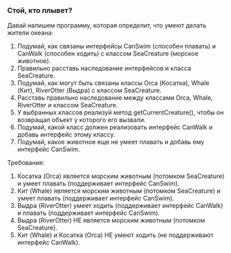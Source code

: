 
### Стой, кто плывет?

Давай напишем программу, которая определит, что умеют делать жители океана:
1. Подумай, как связаны интерфейсы CanSwim (способен плавать) и CanWalk (способен ходить) с классом SeaCreature (морское животное).
2. Правильно расставь наследование интерфейсов и класса SeaCreature.
3. Подумай, как могут быть связаны классы  Orca (Косатка), Whale (Кит), RiverOtter (Выдра) с классом SeaCreature.
4. Расставь правильно наследование между классами Orca, Whale, RiverOtter и классом SeaCreature.
5. У выбранных классов реализуй метод getCurrentCreature(), чтобы он возвращал объект у которого его вызвали.
6. Подумай, какой класс должен реализовать интерфейс CanWalk и добавь интерфейс этому классу.
7. Подумай, какое животное еще не умеет плавать и добавь ему интерфейс CanSwim.


Требования:
1.	Косатка (Orca) является морским животным (потомком SeaCreature) и умеет плавать (поддерживает интерфейс CanSwim).
2.	Кит (Whale) является морским животным (потомком SeaCreature) и умеет плавать (поддерживает интерфейс CanSwim).
3.	Выдра (RiverOtter) умеет ходить (поддерживает интерфейс CanWalk) и плавать (поддерживает интерфейс CanSwim).
4.	Выдра (RiverOtter) НЕ является морским животным (потомком SeaCreature).
5.	Кит (Whale) и Косатка (Orca) НЕ умеют ходить (не поддерживают интерфейс CanWalk).


